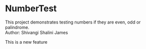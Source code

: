 # NumberTest
This project demonstrates testing numbers if they are even, odd or palindrome.
<br>
Author: Shivangi Shalini James

This is a new feature